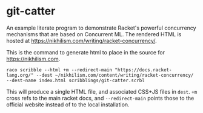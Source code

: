 git-catter
==========

An example literate program to demonstrate Racket's powerful concurrency mechanisms that are based on Concurrent ML.
The rendered HTML is hosted at <https://nikhilism.com/writing/racket-concurrency/>.

This is the command to generate html to place in the source for <https://nikhilism.com>.

```
raco scribble --html +m --redirect-main "https://docs.racket-lang.org/" --dest ~/nikhilism.com/content/writing/racket-concurrency/ --dest-name index.html scribblings/git-catter.scrbl
```

This will produce a single HTML file, and associated CSS+JS files in `dest`. `+m` cross refs to the main racket docs, and `--redirect-main` points those to the official website instead of to the local installation.